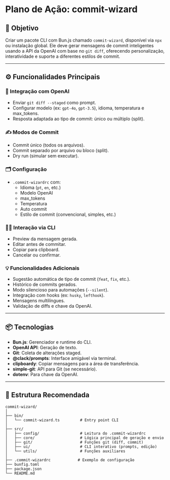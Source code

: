# Plano de Ação: commit-wizard

## 🎯 Objetivo

Criar um pacote CLI com Bun.js chamado `commit-wizard`, disponível via `npx` ou instalação global. Ele deve gerar mensagens de commit inteligentes usando a API da OpenAI com base no `git diff`, oferecendo personalização, interatividade e suporte a diferentes estilos de commit.

---

## ⚙️ Funcionalidades Principais

### 🧠 Integração com OpenAI
- Enviar `git diff --staged` como prompt.
- Configurar modelo (ex: `gpt-4o`, `gpt-3.5`), idioma, temperatura e max_tokens.
- Resposta adaptada ao tipo de commit: único ou múltiplo (split).

### ✍️ Modos de Commit
- Commit único (todos os arquivos).
- Commit separado por arquivo ou bloco (split).
- Dry run (simular sem executar).

### 🗂️ Configuração
- `.commit-wizardrc` com:
  - Idioma (`pt`, `en`, etc.)
  - Modelo OpenAI
  - max_tokens
  - Temperatura
  - Auto commit
  - Estilo de commit (convencional, simples, etc.)

### 🧑‍💻 Interação via CLI
- Preview da mensagem gerada.
- Editar antes de commitar.
- Copiar para clipboard.
- Cancelar ou confirmar.

### 💡 Funcionalidades Adicionais
- Sugestão automática de tipo de commit (`feat`, `fix`, etc.).
- Histórico de commits gerados.
- Modo silencioso para automações (`--silent`).
- Integração com hooks (ex: `husky`, `lefthook`).
- Mensagens multilíngues.
- Validação de diffs e chave da OpenAI.

---

## 📦 Tecnologias

- **Bun.js**: Gerenciador e runtime do CLI.
- **OpenAI API**: Geração de texto.
- **Git**: Coleta de alterações staged.
- **@clack/prompts**: Interface amigável via terminal.
- **clipboardy**: Copiar mensagens para a área de transferência.
- **simple-git**: API para Git (se necessário).
- **dotenv**: Para chave da OpenAI.

---

## 🧱 Estrutura Recomendada

```
commit-wizard/
│
├── bin/
│   └── commit-wizard.ts         # Entry point CLI
│
├── src/
│   ├── config/                  # Leitura do .commit-wizardrc
│   ├── core/                    # Lógica principal de geração e envio
│   ├── git/                     # Funções git (diff, commit)
│   ├── ui/                      # CLI interativo (prompts, edição)
│   └── utils/                   # Funções auxiliares
│
├── .commit-wizardrc            # Exemplo de configuração
├── bunfig.toml
├── package.json
└── README.md
```
